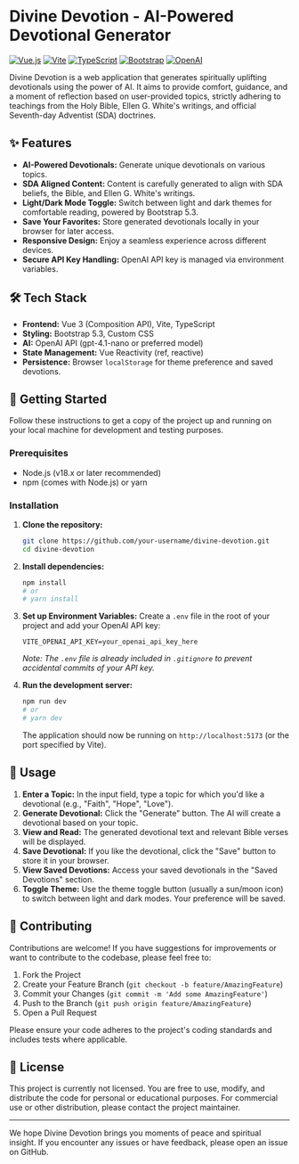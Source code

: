 # Divine Devotion - AI-Powered Devotional Generator

[![Vue.js](https://img.shields.io/badge/Vue.js-3-4FC08D?style=for-the-badge&logo=vue.js)](https://vuejs.org/)
[![Vite](https://img.shields.io/badge/Vite-4-646CFF?style=for-the-badge&logo=vite)](https://vitejs.dev/)
[![TypeScript](https://img.shields.io/badge/TypeScript-5-3178C6?style=for-the-badge&logo=typescript)](https://www.typescriptlang.org/)
[![Bootstrap](https://img.shields.io/badge/Bootstrap-5.3-7952B3?style=for-the-badge&logo=bootstrap)](https://getbootstrap.com/)
[![OpenAI](https://img.shields.io/badge/OpenAI-GPT--4-412991?style=for-the-badge&logo=openai)](https://openai.com/)

Divine Devotion is a web application that generates spiritually uplifting devotionals using the power of AI. It aims to provide comfort, guidance, and a moment of reflection based on user-provided topics, strictly adhering to teachings from the Holy Bible, Ellen G. White's writings, and official Seventh-day Adventist (SDA) doctrines.

## ✨ Features

*   **AI-Powered Devotionals:** Generate unique devotionals on various topics.
*   **SDA Aligned Content:** Content is carefully generated to align with SDA beliefs, the Bible, and Ellen G. White's writings.
*   **Light/Dark Mode Toggle:** Switch between light and dark themes for comfortable reading, powered by Bootstrap 5.3.
*   **Save Your Favorites:** Store generated devotionals locally in your browser for later access.
*   **Responsive Design:** Enjoy a seamless experience across different devices.
*   **Secure API Key Handling:** OpenAI API key is managed via environment variables.

## 🛠️ Tech Stack

*   **Frontend:** Vue 3 (Composition API), Vite, TypeScript
*   **Styling:** Bootstrap 5.3, Custom CSS
*   **AI:** OpenAI API (gpt-4.1-nano or preferred model)
*   **State Management:** Vue Reactivity (ref, reactive)
*   **Persistence:** Browser `localStorage` for theme preference and saved devotions.

## 🚀 Getting Started

Follow these instructions to get a copy of the project up and running on your local machine for development and testing purposes.

### Prerequisites

*   Node.js (v18.x or later recommended)
*   npm (comes with Node.js) or yarn

### Installation

1.  **Clone the repository:**
    ```bash
    git clone https://github.com/your-username/divine-devotion.git
    cd divine-devotion
    ```

2.  **Install dependencies:**
    ```bash
    npm install
    # or
    # yarn install
    ```

3.  **Set up Environment Variables:**
    Create a `.env` file in the root of your project and add your OpenAI API key:
    ```env
    VITE_OPENAI_API_KEY=your_openai_api_key_here
    ```
    *Note: The `.env` file is already included in `.gitignore` to prevent accidental commits of your API key.*

4.  **Run the development server:**
    ```bash
    npm run dev
    # or
    # yarn dev
    ```
    The application should now be running on `http://localhost:5173` (or the port specified by Vite).

## 📖 Usage

1.  **Enter a Topic:** In the input field, type a topic for which you'd like a devotional (e.g., "Faith", "Hope", "Love").
2.  **Generate Devotional:** Click the "Generate" button. The AI will create a devotional based on your topic.
3.  **View and Read:** The generated devotional text and relevant Bible verses will be displayed.
4.  **Save Devotional:** If you like the devotional, click the "Save" button to store it in your browser.
5.  **View Saved Devotions:** Access your saved devotionals in the "Saved Devotions" section.
6.  **Toggle Theme:** Use the theme toggle button (usually a sun/moon icon) to switch between light and dark modes. Your preference will be saved.

## 🤝 Contributing

Contributions are welcome! If you have suggestions for improvements or want to contribute to the codebase, please feel free to:

1.  Fork the Project
2.  Create your Feature Branch (`git checkout -b feature/AmazingFeature`)
3.  Commit your Changes (`git commit -m 'Add some AmazingFeature'`)
4.  Push to the Branch (`git push origin feature/AmazingFeature`)
5.  Open a Pull Request

Please ensure your code adheres to the project's coding standards and includes tests where applicable.

## 📄 License

This project is currently not licensed. You are free to use, modify, and distribute the code for personal or educational purposes. For commercial use or other distribution, please contact the project maintainer.

---

We hope Divine Devotion brings you moments of peace and spiritual insight.
If you encounter any issues or have feedback, please open an issue on GitHub.
